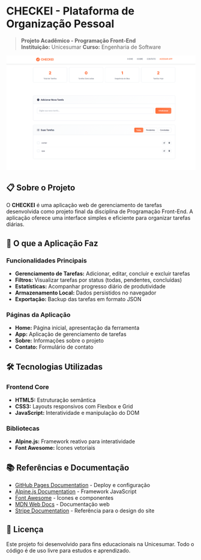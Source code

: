 # CHECKEI - Plataforma de Organização Pessoal

> **Projeto Acadêmico - Programação Front-End**  
> **Instituição:** Unicesumar
> **Curso:** Engenharia de Software

![Preview da Aplicação](assets/images/preview.png)

## 📋 Sobre o Projeto

O **CHECKEI** é uma aplicação web de gerenciamento de tarefas desenvolvida como projeto final da disciplina de Programação Front-End. A aplicação oferece uma interface simples e eficiente para organizar tarefas diárias.

## 🚀 O que a Aplicação Faz

### Funcionalidades Principais
- **Gerenciamento de Tarefas:** Adicionar, editar, concluir e excluir tarefas
- **Filtros:** Visualizar tarefas por status (todas, pendentes, concluídas)
- **Estatísticas:** Acompanhar progresso diário de produtividade
- **Armazenamento Local:** Dados persistidos no navegador
- **Exportação:** Backup das tarefas em formato JSON

### Páginas da Aplicação
- **Home:** Página inicial, apresentação da ferramenta
- **App:** Aplicação de gerenciamento de tarefas
- **Sobre:** Informações sobre o projeto
- **Contato:** Formulário de contato

## 🛠️ Tecnologias Utilizadas

### Frontend Core
- **HTML5:** Estruturação semântica
- **CSS3:** Layouts responsivos com Flexbox e Grid
- **JavaScript:** Interatividade e manipulação do DOM

### Bibliotecas
- **Alpine.js:** Framework reativo para interatividade
- **Font Awesome:** Ícones vetoriais

## 📚 Referências e Documentação

- [GitHub Pages Documentation](https://pages.github.com/) - Deploy e configuração
- [Alpine.js Documentation](https://alpinejs.dev/) - Framework JavaScript
- [Font Awesome](https://fontawesome.com/) - Ícones e componentes
- [MDN Web Docs](https://developer.mozilla.org/en-US/) - Documentação web
- [Stripe Documentation](https://stripe.com/) - Referência para o design do site

## 📄 Licença
Este projeto foi desenvolvido para fins educacionais na Unicesumar. Todo o código é de uso livre para estudos e aprendizado.
